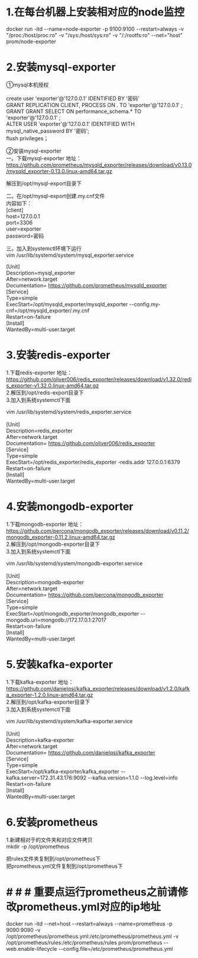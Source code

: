 # 1.在每台机器上安装相对应的node监控
docker run -itd --name=node-exporter  -p 9100:9100 --restart=always -v "/proc:/host/proc:ro" -v "/sys:/host/sys:ro" -v "/:/rootfs:ro" --net="host" prom/node-exporter

# 2.安装mysql-exporter
①mysql本机授权<br/><br/>
create user 'exporter'@'127.0.0.1' IDENTIFIED BY '密码'<br/>
GRANT REPLICATION CLIENT, PROCESS ON *.* TO 'exporter'@'127.0.0.1'  ;<br/>
GRANT GRANT SELECT ON performance_schema.* TO 'exporter'@'127.0.0.1'  ;<br/>
ALTER USER 'exporter'@'127.0.0.1' IDENTIFIED WITH mysql_native_password BY '密码';<br/>
flush privileges； <br/>

②安装mysql-exporter<br/>
一。下载mysql-exporter 地址：<br/>
https://github.com/prometheus/mysqld_exporter/releases/download/v0.13.0/mysqld_exporter-0.13.0.linux-amd64.tar.gz<br/>

解压到/opt/mysql-export目录下<br/>

二。在/opt/mysql-export创建.my.cnf文件<br/>
内容如下：<br/>
[client]<br/>
host=127.0.0.1<br/>
port=3306<br/>
user=exporter<br/>
password=密码<br/>

三。加入到systemctl环境下运行<br/>
vim /usr/lib/systemd/system/mysql_exporter.service<br/>

[Unit]<br/>
Description=mysql_exporter<br/>
After=network.target<br/>
Documentation= https://github.com/prometheus/mysqld_exporter<br/>
[Service]<br/>
Type=simple<br/>
ExecStart=/opt/mysqld_exporter/mysqld_exporter --config.my-cnf=/opt/mysqld_exporter/.my.cnf<br/>
Restart=on-failure<br/>
[Install]<br/>
WantedBy=multi-user.target<br/>

# 3.安装redis-exporter
1.下载redis-exporter 地址：<br/>
https://github.com/oliver006/redis_exporter/releases/download/v1.32.0/redis_exporter-v1.32.0.linux-amd64.tar.gz<br/>
2.解压到/opt/redis-export目录下<br/>
3.加入到系统systemctl下面<br/>

vim /usr/lib/systemd/system/redis_exporter.service<br/>
<br/>
[Unit]<br/>
Description=redis_exporter<br/>
After=network.target<br/>
Documentation= https://github.com/oliver006/redis_exporter<br/>
[Service]<br/>
Type=simple<br/>
ExecStart=/opt/redis_exporter/redis_exporter -redis.addr 127.0.0.1:6379<br/> 
Restart=on-failure<br/>
[Install]<br/>
WantedBy=multi-user.target<br/>

# 4.安装mongodb-exporter

1.下载mongodb-exporter 地址：<br/>
https://github.com/percona/mongodb_exporter/releases/download/v0.11.2/mongodb_exporter-0.11.2.linux-amd64.tar.gz<br/>
2.解压到/opt/mongodb-exporter目录下<br/>
3.加入到系统systemctl下面<br/>

vim /usr/lib/systemd/system/mongodb-exporter.service<br/>
<br/>
[Unit]<br/>
Description=mongodb-exporter<br/>
After=network.target<br/>
Documentation= https://github.com/percona/mongodb_exporter<br/>
[Service]<br/>
Type=simple<br/>
ExecStart=/opt/mongodb_exporter/mongodb_exporter --mongodb.uri=mongodb://172.17.0.1:27017<br/>
Restart=on-failure<br/>
[Install]<br/>
WantedBy=multi-user.target<br/>


# 5.安装kafka-exporter

1.下载kafka-exporter 地址：<br/>
https://github.com/danielqsj/kafka_exporter/releases/download/v1.2.0/kafka_exporter-1.2.0.linux-amd64.tar.gz<br/>
2.解压到/opt/kafka-exporter目录下<br/>
3.加入到系统systemctl下面<br/>

vim /usr/lib/systemd/system/kafka-exporter.service<br/>
<br/>
[Unit]<br/>
Description=kafka-exporter<br/>
After=network.target<br/>
Documentation= https://github.com/danielqsj/kafka_exporter<br/>
[Service]<br/>
Type=simple<br/>
ExecStart=/opt/kafka-exporter/kafka_exporter  --kafka.server=172.31.43.176:9092 --kafka.version=1.1.0 --log.level=info<br/>
Restart=on-failure<br/>
[Install]<br/>
WantedBy=multi-user.target<br/>



# 6.安装prometheus

1.新建相对于的文件夹和对应文件拷贝<br/>
mkdir -p /opt/prometheus<br/>

把rules文件夹复制到/opt/prometheus下<br/>
把prometheus.yml文件复制到/opt/prometheus下<br/>

# # # # 重要点运行prometheus之前请修改prometheus.yml对应的ip地址<br/>

docker run  -itd --net=host --restart=always --name=prometheus -p 9090:9090 -v /opt/prometheus/prometheus.yml:/etc/prometheus/prometheus.yml  -v /opt/prometheus/rules:/etc/prometheus/rules prom/prometheus  --web.enable-lifecycle --config.file=/etc/prometheus/prometheus.yml


